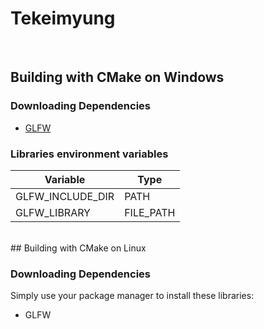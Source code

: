 # Tekeimyung
<br />


## Building with CMake on Windows

### Downloading Dependencies
* [GLFW](http://www.glfw.org/download.html)

### Libraries environment variables
Variable | Type
---------|-----
GLFW_INCLUDE_DIR | PATH
GLFW_LIBRARY | FILE_PATH


<br />
## Building with CMake on Linux

### Downloading Dependencies
Simply use your package manager to install these libraries:
* GLFW
